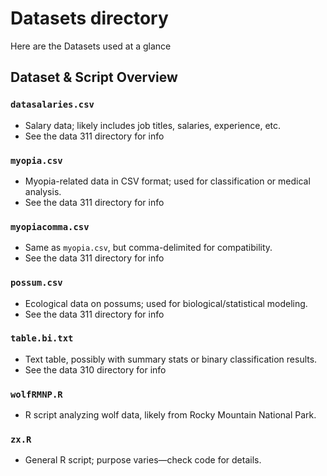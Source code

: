 # Datasets directory

Here are the Datasets used at a glance

## Dataset & Script Overview

### `datasalaries.csv`
- Salary data; likely includes job titles, salaries, experience, etc.
- See the data 311 directory for info

### `myopia.csv`
- Myopia-related data in CSV format; used for classification or medical analysis.
- See the data 311 directory for info

### `myopiacomma.csv`
- Same as `myopia.csv`, but comma-delimited for compatibility.
- See the data 311 directory for info

### `possum.csv`
- Ecological data on possums; used for biological/statistical modeling.
- See the data 311 directory for info

### `table.bi.txt`
- Text table, possibly with summary stats or binary classification results.
- See the data 310 directory for info

### `wolfRMNP.R`
- R script analyzing wolf data, likely from Rocky Mountain National Park.

### `zx.R`
- General R script; purpose varies—check code for details.
